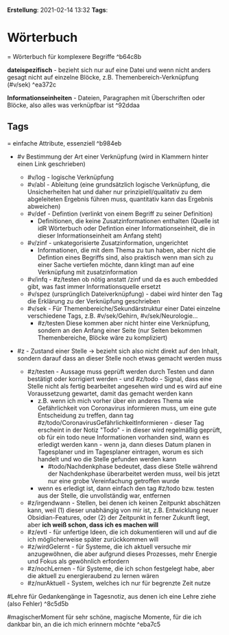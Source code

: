 **Erstellung**: 2021-02-14  13:32
**Tags**:

# Wörterbuch
= Wörterbuch für komplexere Begriffe ^b64c8b

**dateispezifisch** - bezieht sich nur auf eine Datei und wenn nicht anders gesagt nicht auf einzelne Blöcke, z.B. Themenbereich-Verknüpfung (\#v/sek)  ^ea372c

**Informationseinheiten** - Dateien, Paragraphen mit Überschriften oder Blöcke, also alles was verknüpfbar ist ^92ddaa

## Tags
= einfache Attribute, essenziell ^b984eb

- \#v Bestimmung der Art einer Verknüpfung (wird in Klammern hinter einen Link geschrieben)
	-   \#v/log - logische Verknüpfung
	-   \#v/abl - Ableitung (eine grundsätzlich logische Verknüpfung, die Unsicherheiten hat und daher nur prinzipiell/qualitativ zu dem abgeleiteten Ergebnis führen muss, quantitativ kann das Ergebnis abweichen)
	-   \#v/def - Defintion (verlinkt von einem Begriff zu seiner Definition)
		-   Definitionen, die keine Zusatzinformationen enthalten (Quelle ist idR Wörterbuch oder Defintion einer Informationseinheit, die in dieser Informationseinheit am Anfang steht) 
	-   \#v/zinf - unkategorisierte Zusatzinformation, ungerichtet
		-   Informationen, die mit dem Thema zu tun haben, aber nicht die Defintion eines Begriffs sind, also praktisch wenn man sich zu einer Sache vertiefen möchte, dann klingt man auf eine Verknüpfung mit zusatzinformation
	-   \#v/infq - #z/testen ob nötig anstatt /zinf und da es auch embedded gibt, was fast immer Informationsquelle ersetzt 
	-   \#v/spez (ursprünglich Dateiverknüpfung) - dabei wird hinter den Tag die Erklärung zu der Verknüpfung geschrieben
	-   \#v/sek - Für Themenbereiche/Sekundärstruktur einer Datei einzelne verschiedene Tags, z.B. \#v/sek/Gehirn, \#v/sek/Neurologie… 
		-   #z/testen Diese kommen aber nicht hinter eine Verknüpfung, sondern an den Anfang einer Seite (nur Seiten bekommen Themenbereiche, Blöcke wäre zu kompliziert)

-   \#z - Zustand einer Stelle -> bezieht sich also nicht direkt auf den Inhalt, sondern darauf dass an dieser Stelle noch etwas gemacht werden muss
	-   \#z/testen - Aussage muss geprüft werden durch Testen und dann bestätigt oder korrigiert werden - und \#z/todo - Signal, dass eine Stelle nicht als fertig bearbeitet angesehen wird und es wird auf eine Voraussetzung gewartet, damit das gemacht werden kann
		-   z.B. wenn ich mich vorher über ein anderes Thema wie Gefährlichkeit von Coronavirus informieren muss, um eine gute Entscheidung zu treffen, dann tag \#z/todo/CoronavirusGefährlichkeitInformieren - dieser Tag erscheint in der Notiz "Todo" - in dieser wird regelmäßig geprüft, ob für ein todo neue Informationen vorhanden sind, wann es erledigt werden kann - wenn ja, dann dieses Datum planen in Tagesplaner und im Tagesplaner eintragen, worum es sich handelt und wo die Stelle gefunden werden kann
			-   \#todo/Nachdenkphase bedeutet, dass diese Stelle während der Nachdenkphase überarbeitet werden muss, weil bis jetzt nur eine grobe Vereinfachung getroffen wurde
		-   wenn es erledigt ist, dann einfach den tag \#z/todo bzw. testen aus der Stelle, die unvollständig war, entfernen
	-   \#z/irgendwann - Stellen, bei denen ich keinen Zeitpunkt abschätzen kann, weil (1) dieser unabhängig von mir ist, z.B. Entwicklung neuer Obsidian-Features, oder (2) der Zeitpunkt in ferner Zukunft liegt, aber **ich weiß schon, dass ich es machen will**
	- \#z/evtl - für unfertige Ideen, die ich dokumentieren will und auf die ich möglicherweise später zurückkommen will
	- \#z/wirdGelernt - für Systeme, die ich aktuell versuche mir anzugewöhnen, die aber aufgrund dieses Prozesses, mehr Energie und Fokus als gewöhnlich erfordern
	- \#z/nochLernen - für Systeme, die ich schon festgelegt habe, aber die aktuell zu energieraubend zu lernen wären
	- \#z/nurAktuell - System, welches ich nur für begrenzte Zeit nutze

\#Lehre für Gedankengänge in Tagesnotiz, aus denen ich eine Lehre ziehe (also Fehler) ^8c5d5b

\#magischerMoment für sehr schöne, magische Momente, für die ich dankbar bin, an die ich mich erinnern möchte ^eba7c5